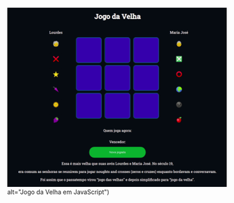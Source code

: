 ![jogoDaVelha.gif](https://github.com/lucasSPro/jogo-da-velha_JS/blob/master/asset/jogoDaVelha.gif) alt="Jogo da Velha em JavaScript")
